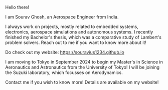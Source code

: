 Hello there!

I am Sourav Ghosh, an Aerospace Engineer from India.

I always work on projects, mostly related to embedded systems, electronics, aerospace simulations and autonomous systems. I recently finished my Bachelor's thesis, which was a comparative study of Lambert's problem solvers. Reach out to me if you want to know more about it!

Do check out my website: https://souravius1234.github.io

I am moving to Tokyo in September 2024 to begin my Master's in Science in Aeronautics and Astronautics from the University of Tokyo! I will be joining the Suzuki laboratory, which focusses on Aerodynamics. 

Contact me if you wish to know more! Details are available on my website!

